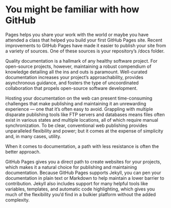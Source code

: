 <h1>You might be familiar with how GitHub</h1>
Pages helps you share your work with the world or maybe you have attended a class that helped you build your first GitHub Pages site. Recent improvements to GitHub Pages have made it easier to publish your site from a variety of sources. One of these sources is your repository’s /docs folder.

Quality documentation is a hallmark of any healthy software project. For open-source projects, however, maintaining a robust compendium of knowledge detailing all the ins and outs is paramount. Well-curated documentation increases your project’s approachability, provides asynchronous guidance, and fosters the type of uncoordinated collaboration that propels open-source software development.

Hosting your documentation on the web can present time-consuming challenges that make publishing and maintaining it an unrewarding experience — one that it’s often easy to avoid. Grappling with multiple disparate publishing tools like FTP servers and databases means files often exist in various states and multiple locations, all of which require manual synchronization. To be clear, conventional web publishing provides unparalleled flexibility and power; but it comes at the expense of simplicity and, in many cases, utility.

When it comes to documentation, a path with less resistance is often the better approach.

GitHub Pages gives you a direct path to create websites for your projects, which makes it a natural choice for publishing and maintaining documentation. Because GitHub Pages supports Jekyll, you can pen your documentation in plain text or Markdown to help maintain a lower barrier to contribution. Jekyll also includes support for many helpful tools like variables, templates, and automatic code highlighting, which gives you much of the flexibility you’d find in a bulkier platform without the added complexity.
